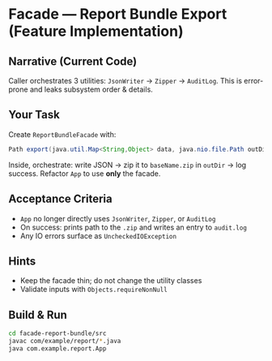 # Facade — Report Bundle Export (Feature Implementation)

## Narrative (Current Code)
Caller orchestrates 3 utilities: `JsonWriter` → `Zipper` → `AuditLog`. This is error-prone and leaks subsystem order & details.

## Your Task
Create `ReportBundleFacade` with:
```java
Path export(java.util.Map<String,Object> data, java.nio.file.Path outDir, String baseName)
```
Inside, orchestrate: write JSON → zip it to `baseName.zip` in `outDir` → log success.
Refactor `App` to use **only** the facade.

## Acceptance Criteria
- `App` no longer directly uses `JsonWriter`, `Zipper`, or `AuditLog`
- On success: prints path to the `.zip` and writes an entry to `audit.log`
- Any IO errors surface as `UncheckedIOException`

## Hints
- Keep the facade thin; do not change the utility classes
- Validate inputs with `Objects.requireNonNull`

## Build & Run
```bash
cd facade-report-bundle/src
javac com/example/report/*.java
java com.example.report.App
```
